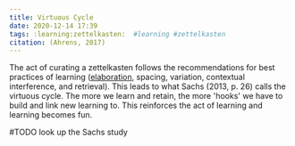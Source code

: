 ```yaml
---
title: Virtuous Cycle
date: 2020-12-14 17:39
tags: :learning:zettelkasten:  #learning #zettelkasten
citation: (Ahrens, 2017)
---
```

The act of curating a zettelkasten follows the recommendations for best practices of learning ([elaboration](202012131810.md), spacing, variation, contextual interference, and retrieval). This leads to what Sachs (2013, p. 26) calls the virtuous cycle. The more we learn and retain, the more 'hooks' we have to build and link new learning to. This reinforces the act of learning and learning becomes fun. 

#TODO look up the Sachs study
